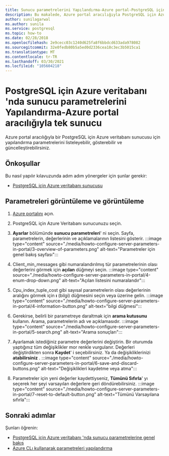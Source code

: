 ```yaml
---
title: Sunucu parametrelerini Yapılandırma-Azure portal-PostgreSQL için Azure veritabanı-tek sunucu
description: Bu makalede, Azure portal aracılığıyla PostgreSQL için Azure veritabanı 'nda Postgres parametrelerinin nasıl yapılandırılacağı açıklanır.
author: sunilagarwal
ms.author: sunila
ms.service: postgresql
ms.topic: how-to
ms.date: 02/28/2018
ms.openlocfilehash: 2e9cecc03c1240d625fa8f6bbdcd633ada978082
ms.sourcegitcommit: 32e0fedb80b5a5ed0d2336cea18c3ec3b5015ca1
ms.translationtype: MT
ms.contentlocale: tr-TR
ms.lasthandoff: 03/30/2021
ms.locfileid: "105604218"
---
```

# <a name="configure-server-parameters-in-azure-database-for-postgresql---single-server-via-the-azure-portal"></a>PostgreSQL için Azure veritabanı 'nda sunucu parametrelerini Yapılandırma-Azure portal aracılığıyla tek sunucu 
Azure portal aracılığıyla bir PostgreSQL için Azure veritabanı sunucusu için yapılandırma parametrelerini listeleyebilir, gösterebilir ve güncelleştirebilirsiniz.

## <a name="prerequisites"></a>Önkoşullar
Bu nasıl yapılır kılavuzunda adım adım yönergeler için şunlar gerekir:
- [PostgreSQL için Azure veritabanı sunucusu](quickstart-create-server-database-portal.md)

## <a name="viewing-and-editing-parameters"></a>Parametreleri görüntüleme ve görüntüleme
1. [Azure portalını](https://portal.azure.com) açın.

2. PostgreSQL için Azure Veritabanı sunucunuzu seçin.

3. **Ayarlar** bölümünde **sunucu parametreleri**' ni seçin. Sayfa, parametrelerin, değerlerinin ve açıklamalarının listesini gösterir.
:::image type="content" source="./media/howto-configure-server-parameters-in-portal/3-overview-of-parameters.png" alt-text="Parametreler için genel bakış sayfası":::

4. Client_min_messages gibi numaralandırılmış tür parametrelerinin olası değerlerini görmek için **açılan** düğmeyi seçin.
:::image type="content" source="./media/howto-configure-server-parameters-in-portal/4-enum-drop-down.png" alt-text="Açılan listesini numaralandır":::

5. Cpu_index_tuple_cost gibi sayısal parametrelerin olası değerlerinin aralığını görmek için **ı** (bilgi) düğmesini seçin veya üzerine gelin.
:::image type="content" source="./media/howto-configure-server-parameters-in-portal/4-information-button.png" alt-text="bilgi düğmesi":::

6. Gerekirse, belirli bir parametreye daraltmak için **arama kutusunu** kullanın. Arama, parametrelerin adı ve açıklamasıdır.
:::image type="content" source="./media/howto-configure-server-parameters-in-portal/5-search.png" alt-text="Arama sonuçları":::

7. Ayarlamak istediğiniz parametre değerlerini değiştirin. Bir oturumda yaptığınız tüm değişiklikler mor renkle vurgulanır. Değerleri değiştirdikten sonra **Kaydet**' i seçebilirsiniz. Ya da değişikliklerinizi **atabilirsiniz** .
:::image type="content" source="./media/howto-configure-server-parameters-in-portal/6-save-and-discard-buttons.png" alt-text="Değişiklikleri kaydetme veya atma":::

8. Parametreler için yeni değerler kaydettiyseniz, **Tümünü Sıfırla**' yı seçerek her şeyi varsayılan değerlere geri döndürebilirsiniz.
:::image type="content" source="./media/howto-configure-server-parameters-in-portal/7-reset-to-default-button.png" alt-text="Tümünü Varsayılana sıfırla":::

## <a name="next-steps"></a>Sonraki adımlar
Şunları öğrenin:
- [PostgreSQL için Azure veritabanı 'nda sunucu parametrelerine genel bakış](concepts-servers.md)
- [Azure CLı kullanarak parametreleri yapılandırma](howto-configure-server-parameters-using-cli.md)
